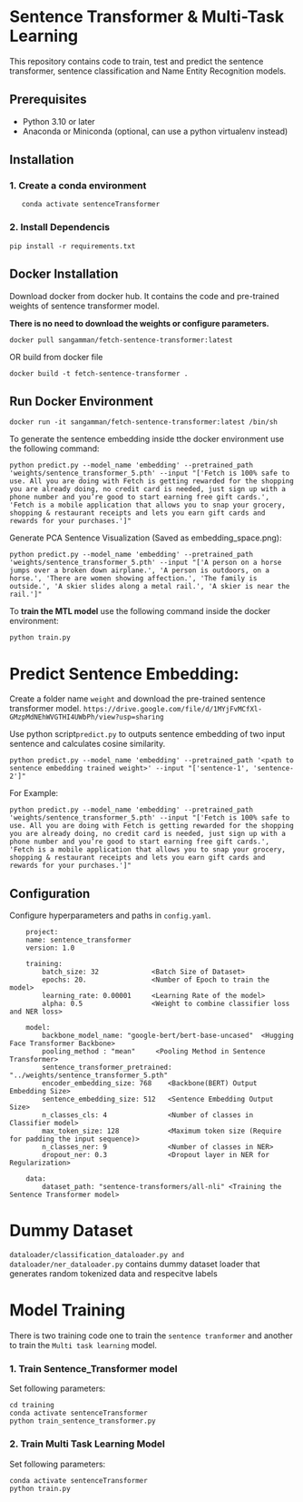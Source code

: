 
# Sentence Transformer & Multi-Task Learning

This repository contains code to train, test and predict the sentence transformer, sentence classification and Name Entity Recognition models.

## Prerequisites
- Python 3.10 or later
- Anaconda or Miniconda (optional, can use a python virtualenv instead)

## Installation
### 1. Create a conda environment
```conda create -n sentenceTransformer python=3.10
   conda activate sentenceTransformer 
```
### 2. Install Dependencis

```
pip install -r requirements.txt
```
## Docker Installation
Download docker from docker hub. It contains the code and pre-trained weights of sentence transformer model.

**There is no need to download the weights or configure parameters.**
```
docker pull sangamman/fetch-sentence-transformer:latest
```
OR build from docker file
```
docker build -t fetch-sentence-transformer .
```

## Run Docker Environment
```docker run -it sangamman/fetch-sentence-transformer:latest /bin/sh```

To generate the sentence embedding inside tthe docker environment use the following command:

```python predict.py --model_name 'embedding' --pretrained_path 'weights/sentence_transformer_5.pth' --input "['Fetch is 100% safe to use. All you are doing with Fetch is getting rewarded for the shopping you are already doing, no credit card is needed, just sign up with a phone number and you’re good to start earning free gift cards.', 'Fetch is a mobile application that allows you to snap your grocery, shopping & restaurant receipts and lets you earn gift cards and rewards for your purchases.']"```

Generate PCA Sentence Visualization (Saved as embedding_space.png):

```python predict.py --model_name 'embedding' --pretrained_path 'weights/sentence_transformer_5.pth' --input "['A person on a horse jumps over a broken down airplane.', 'A person is outdoors, on a horse.', 'There are women showing affection.', 'The family is outside.', 'A skier slides along a metal rail.', 'A skier is near the rail.']"```

To **train the MTL model** use the following command inside the docker environment:

```python train.py```

# Predict Sentence Embedding:
Create a folder name `weight` and download the pre-trained sentence transformer model.
```https://drive.google.com/file/d/1MYjFvMCfXl-GMzpMdNEhWVGTHI4UWbPh/view?usp=sharing```

Use python script`predict.py` to outputs sentence embedding of two input sentence and calculates cosine similarity.

```python predict.py --model_name 'embedding' --pretrained_path '<path to sentence embedding trained weight>' --input "['sentence-1', 'sentence-2']" ```

For Example:

```python predict.py --model_name 'embedding' --pretrained_path 'weights/sentence_transformer_5.pth' --input "['Fetch is 100% safe to use. All you are doing with Fetch is getting rewarded for the shopping you are already doing, no credit card is needed, just sign up with a phone number and you’re good to start earning free gift cards.', 'Fetch is a mobile application that allows you to snap your grocery, shopping & restaurant receipts and lets you earn gift cards and rewards for your purchases.']"```


## Configuration
Configure hyperparameters and paths in `config.yaml`.
```
    project: 
    name: sentence_transformer
    version: 1.0
    
    training:
        batch_size: 32             <Batch Size of Dataset>
        epochs: 20.                <Number of Epoch to train the model>
        learning_rate: 0.00001     <Learning Rate of the model>
        alpha: 0.5                 <Weight to combine classifier loss and NER loss>

    model:
        backbone_model_name: "google-bert/bert-base-uncased"  <Hugging Face Transformer Backbone>
        pooling_method : "mean"     <Pooling Method in Sentence Transformer>
        sentence_transformer_pretrained: "../weights/sentence_transformer_5.pth"
        encoder_embedding_size: 768    <Backbone(BERT) Output Embedding Size>
        sentence_embedding_size: 512   <Sentence Embedding Output Size>
        n_classes_cls: 4               <Number of classes in Classifier model>
        max_token_size: 128            <Maximum token size (Require for padding the input sequence)>
        n_classes_ner: 9               <Number of classes in NER>
        dropout_ner: 0.3               <Dropout layer in NER for Regularization>

    data:
        dataset_path: "sentence-transformers/all-nli" <Training the Sentence Transformer model>
```

# Dummy Dataset
`dataloader/classification_dataloader.py and dataloader/ner_dataloader.py` contains dummy dataset loader that generates random tokenized data and respecitve labels


# Model Training 
There is two training code one to train the `sentence tranformer` and another to train the `Multi task learning` model.


### 1. Train Sentence_Transformer model
Set following parameters: 
```
cd training
conda activate sentenceTransformer
python train_sentence_transformer.py
```

### 2. Train Multi Task Learning Model
Set following parameters: 

```
conda activate sentenceTransformer
python train.py
```
